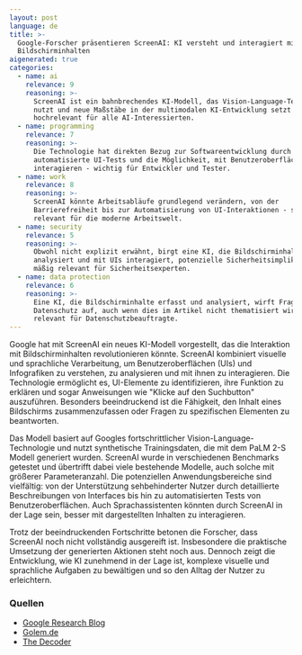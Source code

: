 ```yaml
---
layout: post
language: de
title: >-
  Google-Forscher präsentieren ScreenAI: KI versteht und interagiert mit
  Bildschirminhalten
aigenerated: true
categories:
  - name: ai
    relevance: 9
    reasoning: >-
      ScreenAI ist ein bahnbrechendes KI-Modell, das Vision-Language-Technologie
      nutzt und neue Maßstäbe in der multimodalen KI-Entwicklung setzt -
      hochrelevant für alle AI-Interessierten.
  - name: programming
    relevance: 7
    reasoning: >-
      Die Technologie hat direkten Bezug zur Softwareentwicklung durch
      automatisierte UI-Tests und die Möglichkeit, mit Benutzeroberflächen zu
      interagieren - wichtig für Entwickler und Tester.
  - name: work
    relevance: 8
    reasoning: >-
      ScreenAI könnte Arbeitsabläufe grundlegend verändern, von der
      Barrierefreiheit bis zur Automatisierung von UI-Interaktionen - sehr
      relevant für die moderne Arbeitswelt.
  - name: security
    relevance: 5
    reasoning: >-
      Obwohl nicht explizit erwähnt, birgt eine KI, die Bildschirminhalte
      analysiert und mit UIs interagiert, potenzielle Sicherheitsimplikationen -
      mäßig relevant für Sicherheitsexperten.
  - name: data protection
    relevance: 6
    reasoning: >-
      Eine KI, die Bildschirminhalte erfasst und analysiert, wirft Fragen zum
      Datenschutz auf, auch wenn dies im Artikel nicht thematisiert wird -
      relevant für Datenschutzbeauftragte.
---
```


Google hat mit ScreenAI ein neues KI-Modell vorgestellt, das die Interaktion mit Bildschirminhalten revolutionieren könnte. ScreenAI kombiniert visuelle und sprachliche Verarbeitung, um Benutzeroberflächen (UIs) und Infografiken zu verstehen, zu analysieren und mit ihnen zu interagieren. Die Technologie ermöglicht es, UI-Elemente zu identifizieren, ihre Funktion zu erklären und sogar Anweisungen wie "Klicke auf den Suchbutton" auszuführen. Besonders beeindruckend ist die Fähigkeit, den Inhalt eines Bildschirms zusammenzufassen oder Fragen zu spezifischen Elementen zu beantworten.

<!--more-->

Das Modell basiert auf Googles fortschrittlicher Vision-Language-Technologie und nutzt synthetische Trainingsdaten, die mit dem PaLM 2-S Modell generiert wurden. ScreenAI wurde in verschiedenen Benchmarks getestet und übertrifft dabei viele bestehende Modelle, auch solche mit größerer Parameteranzahl. Die potenziellen Anwendungsbereiche sind vielfältig: von der Unterstützung sehbehinderter Nutzer durch detaillierte Beschreibungen von Interfaces bis hin zu automatisierten Tests von Benutzeroberflächen. Auch Sprachassistenten könnten durch ScreenAI in der Lage sein, besser mit dargestellten Inhalten zu interagieren.

Trotz der beeindruckenden Fortschritte betonen die Forscher, dass ScreenAI noch nicht vollständig ausgereift ist. Insbesondere die praktische Umsetzung der generierten Aktionen steht noch aus. Dennoch zeigt die Entwicklung, wie KI zunehmend in der Lage ist, komplexe visuelle und sprachliche Aufgaben zu bewältigen und so den Alltag der Nutzer zu erleichtern.

### Quellen
- [Google Research Blog](https://research.google/blog/screenai-a-visual-language-model-for-ui-and-visually-situated-language-understanding/)
- [Golem.de](https://www.golem.de/news/screenai-googles-ki-versteht-user-interfaces-und-bedient-sie-2403-183437.html)
- [The Decoder](https://the-decoder.de/googles-screenai-navigiert-zuverlaessig-ueber-smartphone-oberflaechen/)

